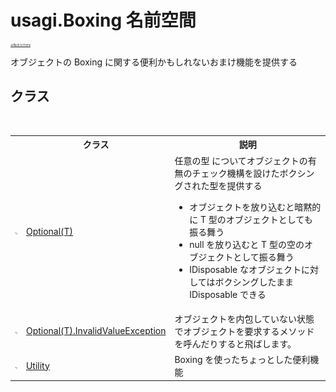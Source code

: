 # usagi.Boxing 名前空間

<div style="font-size:30%"><a href="https://github.com/usagi/usagi.cs/blob/master/docs/Home.md">≪Back to Home</a></div> 

オブジェクトの Boxing に関する便利かもしれないおまけ機能を提供する


## クラス
&nbsp;<table><tr><th></th><th>クラス</th><th>説明</th></tr><tr><td>![Public クラス](media/pubclass.gif "Public クラス")</td><td><a href="T_usagi_Boxing_Optional_1.md">Optional(T)</a></td><td>
任意の型<T> についてオブジェクトの有無のチェック機構を設けたボクシングされた型を提供する
&nbsp;<ul><li>オブジェクトを放り込むと暗黙的に T 型のオブジェクトとしても振る舞う</li><li>null を放り込むと T 型の空のオブジェクトとして振る舞う</li><li>IDisposable なオブジェクトに対してはボクシングしたまま IDisposable できる</li></ul></td></tr><tr><td>![Public クラス](media/pubclass.gif "Public クラス")</td><td><a href="T_usagi_Boxing_Optional_1_InvalidValueException.md">Optional(T).InvalidValueException</a></td><td>
オブジェクトを内包していない状態でオブジェクトを要求するメソッドを呼んだりすると飛ばします。</td></tr><tr><td>![Public クラス](media/pubclass.gif "Public クラス")</td><td><a href="T_usagi_Boxing_Utility.md">Utility</a></td><td>
Boxing を使ったちょっとした便利機能</td></tr></table>&nbsp;
